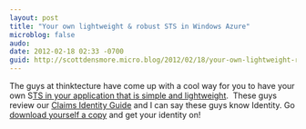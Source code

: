 ```yaml
---
layout: post
title: "Your own lightweight & robust STS in Windows Azure"
microblog: false
audo:
date: 2012-02-18 02:33 -0700
guid: http://scottdensmore.micro.blog/2012/02/18/your-own-lightweight-robust-sts-in-windows-azure.html
---
```


The guys at thinktecture have come up with a cool way for you to have your own S[TS in your application that is simple and lightweight](http://weblogs.thinktecture.com/cweyer/2012/02/your-own-lightweight-robust-sts-in-windows-azure-here-we-are-welcome-thinktecture-identityserver-101.html).  These guys review our [Claims Identity Guide](http://msdn.microsoft.com/en-us/library/ff423674.aspx) and I can say these guys know Identity. Go [download yourself a copy](http://identityserver.codeplex.com/releases) and get your identity on!

